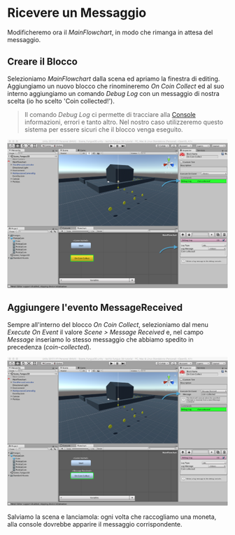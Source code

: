 # Ricevere un Messaggio

Modificheremo ora il _MainFlowchart_, in modo che rimanga in attesa del messaggio.

## Creare il Blocco

Selezioniamo _MainFlowchart_ dalla scena ed apriamo la finestra di editing. Aggiungiamo un nuovo blocco che rinomineremo _On Coin Collect_ ed al suo interno aggiungiamo un comando _Debug Log_ con un messaggio di nostra scelta (io ho scelto 'Coin collected!').

> Il comando _Debug Log_ ci permette di tracciare alla [Console](https://docs.unity3d.com/Manual/Console.html) informazioni, errori e tanto altro. Nel nostro caso utilizzeremo questo sistema per essere sicuri che il blocco venga eseguito.

![Debug](../../images/lesson03/pic02_debug.png "Debug")

## Aggiungere l'evento MessageReceived

Sempre all'interno del blocco _On Coin Collect_, selezioniamo dal menu _Execute On Event_ il valore _Scene > Message Received_ e, nel campo _Message_ inseriamo lo stesso messaggio che abbiamo spedito in precedenza (_coin-collected_).

![Ricevere il Messaggio](../../images/lesson03/pic03_receive_message.png "Ricevere il Messaggio")

Salviamo la scena e lanciamola: ogni volta che raccogliamo una moneta, alla console dovrebbe apparire il messaggio corrispondente.
